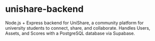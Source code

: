 # unishare-backend
 Node.js + Express backend for UniShare, a community platform for university students to connect, share, and collaborate. Handles Users, Assets, and Scores with a PostgreSQL database via Supabase.
